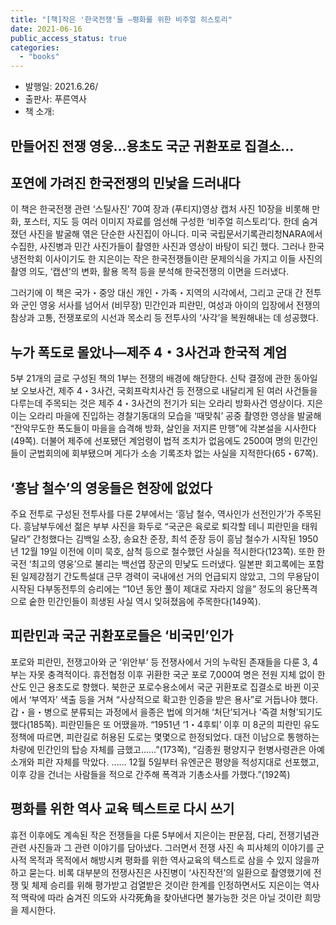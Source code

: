 ```yaml
---
title: "[책]작은 '한국전쟁'들 –평화를 위한 비주얼 히스토리"
date: 2021-06-16  
public_access_status: true
categories: 
  - "books"
---
```



- 발행일: 2021.6.26/
- 출판사: 푸른역사
- 책 소개:

## 만들어진 전쟁 영웅…용초도 국군 귀환포로 집결소…
## 포연에 가려진 한국전쟁의 민낯을 드러내다

이 책은 한국전쟁 관련 ‘스틸사진’ 70여 장과 (푸티지)영상 캡처 사진 10장을 비롯해 만화, 포스터, 지도 등 여러 이미지 자료를 엄선해 구성한 ‘비주얼 히스토리’다. 한데 숨겨졌던 사진을 발굴해 엮은 단순한 사진집이 아니다. 미국 국립문서기록관리청NARA에서 수집한, 사진병과 민간 사진가들이 촬영한 사진과 영상이 바탕이 되긴 했다. 그러나 한국냉전학회 이사이기도 한 지은이는 작은 한국전쟁들이란 문제의식을 가지고 이들 사진의 촬영 의도, ‘캡션’의 변화, 활용 목적 등을 분석해 한국전쟁의 이면을 드러냈다.

그러기에 이 책은 국가・중앙 대신 개인・가족・지역의 시각에서, 그리고 군대 간 전투와 군인 영웅 서사를 넘어서 (비무장) 민간인과 피란민, 여성과 아이의 입장에서 전쟁의 참상과 고통, 전쟁포로의 시선과 목소리 등 전투사의 ‘사각’을 복원해내는 데 성공했다.

## 누가 폭도로 몰았나―제주 4・3사건과 한국적 계엄
5부 21개의 글로 구성된 책의 1부는 전쟁의 배경에 해당한다. 신탁 결정에 관한 동아일보 오보사건, 제주 4・3사건, 국회프락치사건 등 전쟁으로 내달리게 된 여러 사건들을 다루는데 주목되는 것은 제주 4・3사건의 전기가 되는 오라리 방화사건 영상이다. 지은이는 오라리 마을에 진입하는 경찰기동대의 모습을 ‘때맞춰’ 공중 촬영한 영상을 발굴해 “잔악무도한 폭도들이 마을을 습격해 방화, 살인을 저지른 만행”에 각본설을 시사한다(49쪽). 더불어 제주에 선포됐던 계엄령이 법적 조치가 없음에도 2500여 명의 민간인들이 군법회의에 회부됐으며 게다가 소송 기록조차 없는 사실을 지적한다(65・67쪽).

## ‘흥남 철수’의 영웅들은 현장에 없었다
주요 전투로 구성된 전투사를 다룬 2부에서는 ‘흥남 철수, 역사인가 선전인가’가 주목된다. 흥남부두에선 젊은 부부 사진을 화두로 “국군은 육로로 퇴각할 테니 피란민을 태워 달라” 간청했다는 김백일 소장, 송요찬 준장, 최석 준장 등이 흥남 철수가 시작된 1950년 12월 19일 이전에 이미 묵호, 삼척 등으로 철수했던 사실을 적시한다(123쪽). 또한 한국전 ‘최고의 영웅’으로 불리는 백선엽 장군의 민낯도 드러냈다. 일본판 회고록에는 포함된 일제강점기 간도특설대 근무 경력이 국내에선 거의 언급되지 않았고, 그의 무용담이 시작된 다부동전투의 승리에는 “10년 동안 풀이 제대로 자라지 않을” 정도의 융단폭격으로 숱한 민간인들이 희생된 사실 역시 잊혀졌음에 주목한다(149쪽).

## 피란민과 국군 귀환포로들은 ‘비국민’인가
포로와 피란민, 전쟁고아와 군 ‘위안부’ 등 전쟁사에서 거의 누락된 존재들을 다룬 3, 4부는 자못 충격적이다. 휴전협정 이후 귀환한 국군 포로 7,000여 명은 전원 지체 없이 한산도 인근 용초도로 향했다. 북한군 포로수용소에서 국군 귀환포로 집결소로 바뀐 이곳에서 ‘부역자’ 색출 등을 거쳐 “사상적으로 확고한 인증을 받은 용사”로 거듭나야 했다. 갑・을・병으로 분류되는 과정에서 을종은 법에 의거해 ‘처단’되거나 ‘즉결 처형’되기도 했다(185쪽). 피란민들은 또 어땠을까. “1951년 ‘1・4후퇴’ 이후 미 8군의 피란민 유도정책에 따르면, 피란길로 허용된 도로는 몇몇으로 한정되었다. 대전 이남으로 통행하는 차량에 민간인의 탑승 자체를 금했고……”(173쪽), “김종원 평양지구 헌병사령관은 아예 소개와 피란 자체를 막았다. …… 12월 5일부터 유엔군은 평양을 적성지대로 선포했고, 이후 강을 건너는 사람들을 적으로 간주해 폭격과 기총소사를 가했다.”(192쪽)

## 평화를 위한 역사 교육 텍스트로 다시 쓰기
휴전 이후에도 계속된 작은 전쟁들을 다룬 5부에서 지은이는 판문점, 다리, 전쟁기념관 관련 사진들과 그 관련 이야기를 담아냈다. 그러면서 전쟁 사진 속 피사체의 이야기를 군사적 목적과 목적에서 해방시켜 평화를 위한 역사교육의 텍스트로 삼을 수 있지 않을까 하고 묻는다. 비록 대부분의 전쟁사진은 사진병이 ‘사진작전’의 일환으로 촬영했기에 전쟁 및 체제 승리를 위해 평가받고 검열받은 것이란 한계를 인정하면서도 지은이는 역사적 맥락에 따라 숨겨진 의도와 사각死角을 찾아낸다면 불가능한 것은 아닐 것이란 희망을 제시한다.